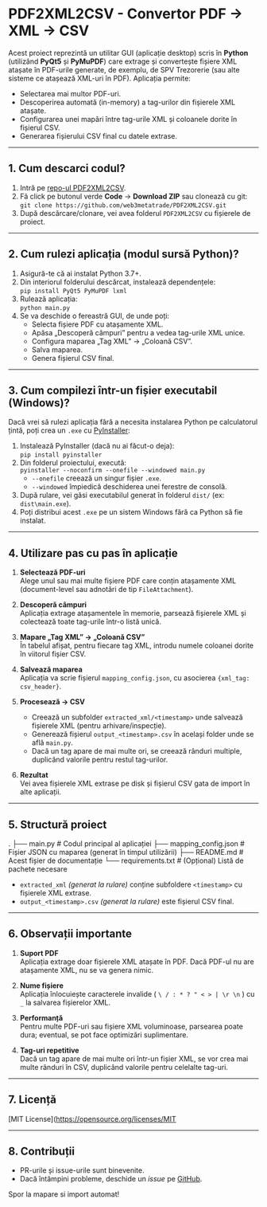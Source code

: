 # PDF2XML2CSV - Convertor PDF -> XML -> CSV

Acest proiect reprezintă un utilitar GUI (aplicație desktop) scris în **Python** (utilizând **PyQt5** și **PyMuPDF**) care extrage și convertește fișiere XML atașate în PDF-urile generate, de exemplu, de SPV Trezorerie (sau alte sisteme ce atașează XML-uri în PDF). Aplicația permite:

- Selectarea mai multor PDF-uri.
- Descoperirea automată (in-memory) a tag-urilor din fișierele XML atașate.
- Configurarea unei mapări între tag-urile XML și coloanele dorite în fișierul CSV.
- Generarea fișierului CSV final cu datele extrase.

---

## 1. Cum descarci codul?

1. Intră pe [repo-ul PDF2XML2CSV](https://github.com/web3metatrade/PDF2XML2CSV).  
2. Fă click pe butonul verde **Code** → **Download ZIP** sau clonează cu git:  
   `git clone https://github.com/web3metatrade/PDF2XML2CSV.git`  
3. După descărcare/clonare, vei avea folderul `PDF2XML2CSV` cu fișierele de proiect.

---

## 2. Cum rulezi aplicația (modul sursă Python)?

1. Asigură-te că ai instalat Python 3.7+.
2. Din interiorul folderului descărcat, instalează dependențele:  
   `pip install PyQt5 PyMuPDF lxml`
3. Rulează aplicația:  
   `python main.py`
4. Se va deschide o fereastră GUI, de unde poți:
   - Selecta fișiere PDF cu atașamente XML.
   - Apăsa „Descoperă câmpuri” pentru a vedea tag-urile XML unice.
   - Configura maparea „Tag XML” → „Coloană CSV”.
   - Salva maparea.
   - Genera fișierul CSV final.

---

## 3. Cum compilezi într-un fișier executabil (Windows)?

Dacă vrei să rulezi aplicația fără a necesita instalarea Python pe calculatorul țintă, poți crea un `.exe` cu [PyInstaller](https://pypi.org/project/PyInstaller/):

1. Instalează PyInstaller (dacă nu ai făcut-o deja):  
   `pip install pyinstaller`
2. Din folderul proiectului, execută:  
   `pyinstaller --noconfirm --onefile --windowed main.py`  
   - `--onefile` creează un singur fișier `.exe`.
   - `--windowed` împiedică deschiderea unei ferestre de consolă.
3. După rulare, vei găsi executabilul generat în folderul `dist/` (ex: `dist\main.exe`).
4. Poți distribui acest `.exe` pe un sistem Windows fără ca Python să fie instalat.

---

## 4. Utilizare pas cu pas în aplicație

1. **Selectează PDF-uri**  
   Alege unul sau mai multe fișiere PDF care conțin atașamente XML (document-level sau adnotări de tip `FileAttachment`).

2. **Descoperă câmpuri**  
   Aplicația extrage atașamentele în memorie, parsează fișierele XML și colectează toate tag-urile într-o listă unică.

3. **Mapare „Tag XML” → „Coloană CSV”**  
   În tabelul afișat, pentru fiecare tag XML, introdu numele coloanei dorite în viitorul fișier CSV.

4. **Salvează maparea**  
   Aplicația va scrie fișierul `mapping_config.json`, cu asocierea `{xml_tag: csv_header}`.

5. **Procesează → CSV**  
   - Creează un subfolder `extracted_xml/<timestamp>` unde salvează fișierele XML (pentru arhivare/inspecție).  
   - Generează fișierul `output_<timestamp>.csv` în același folder unde se află `main.py`.  
   - Dacă un tag apare de mai multe ori, se creează rânduri multiple, duplicând valorile pentru restul tag-urilor.

6. **Rezultat**  
   Vei avea fișierele XML extrase pe disk și fișierul CSV gata de import în alte aplicații.

---

## 5. Structură proiect

.
├── main.py               # Codul principal al aplicației
├── mapping_config.json   # Fișier JSON cu maparea (generat în timpul utilizării)
├── README.md             # Acest fișier de documentație
└── requirements.txt      # (Opțional) Listă de pachete necesare


- `extracted_xml` *(generat la rulare)* conține subfoldere `<timestamp>` cu fișierele XML extrase.
- `output_<timestamp>.csv` *(generat la rulare)* este fișierul CSV final.

---

## 6. Observații importante

1. **Suport PDF**  
   Aplicația extrage doar fișierele XML atașate în PDF. Dacă PDF-ul nu are atașamente XML, nu se va genera nimic.

2. **Nume fișiere**  
   Aplicația înlocuiește caracterele invalide ( `\ / : * ? " < > | \r \n` ) cu `_` la salvarea fișierelor XML.

3. **Performanță**  
   Pentru multe PDF-uri sau fișiere XML voluminoase, parsearea poate dura; eventual, se pot face optimizări suplimentare.

4. **Tag-uri repetitive**  
   Dacă un tag apare de mai multe ori într-un fișier XML, se vor crea mai multe rânduri în CSV, duplicând valorile pentru celelalte tag-uri.

---

## 7. Licență

[MIT License](https://opensource.org/licenses/MIT


---

## 8. Contribuții

- PR-urile și issue-urile sunt binevenite.
- Dacă întâmpini probleme, deschide un *issue* pe [GitHub](https://github.com/web3metatrade/PDF2XML2CSV).

Spor la mapare si import automat!

